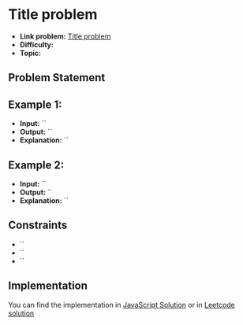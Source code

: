 # Title problem

- **Link problem:** [Title problem](https://leetcode.com/problems//)
- **Difficulty:**
- **Topic:**

## Problem Statement

## Example 1:

- **Input:** ``
- **Output:** ``
- **Explanation:** ``

## Example 2:

- **Input:** ``
- **Output:** ``
- **Explanation:** ``

## Constraints

- ``
- ``
- ``

## Implementation

You can find the implementation in [JavaScript Solution](solution.js) or in [Leetcode solution](https://leetcode.com/problems)
